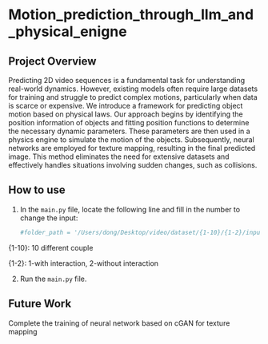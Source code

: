 # Motion_prediction_through_llm_and_physical_enigne

## Project Overview

Predicting 2D video sequences is a fundamental task for understanding real-world dynamics. However, existing models often require large datasets for training and struggle to predict complex motions, particularly when data is scarce or expensive. We introduce a framework for predicting object motion based on physical laws. Our approach begins by identifying the position information of objects and fitting position functions to determine the necessary dynamic parameters. These parameters are then used in a physics engine to simulate the motion of the objects. Subsequently, neural networks are employed for texture mapping, resulting in the final predicted image. This method eliminates the need for extensive datasets and effectively handles situations involving sudden changes, such as collisions.

## How to use
1. In the `main.py` file, locate the following line and fill in the number to change the input:
    ```python
    #folder_path = '/Users/dong/Desktop/video/dataset/{1-10}/{1-2}/input/'
{1-10}: 10 different couple 

{1-2}: 1-with interaction, 2-without interaction

2. Run the `main.py` file.

## Future Work
Complete the training of neural network based on cGAN for texture mapping
